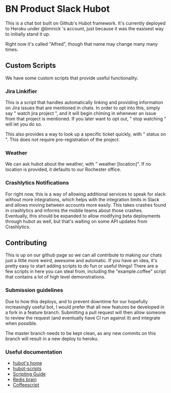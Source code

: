# BN Product Slack Hubot

This is a chat bot built on Github's Hubot framework. It's currently deployed to Heroku under @bmnick 's account, just because it was the easisest way to initially stand it up.

Right now it's called "Alfred", though that name may change many many times.

## Custom Scripts

We have some custom scripts that provide useful functionality.

### Jira Linkifier

This is a script that handles automatically linking and providing information on Jira issues that are mentioned in chats. In order to opt into this, simply say "<hubot> watch jira project <short code>", and it will begin chiming in whenever an issue from that project is mentioned. If you later want to opt out, "<hubot> stop watching <short code>" will let you do so.

This also provides a way to look up a specific ticket quickly, with "<hubot> status on <full issue number>". This does not require pre-registration of the project.

### Weather

We can ask hubot about the weather, with "<hubot> weather [location]". If no location is provided, it defaults to our Rochester office.

### Crashlytics Notifications

For right now, this is a way of allowing additional services to speak for slack without more integrations, which helps with the integration limits in Slack and allows moving between accounts more easily. This takes crashes found in crashlytics and informs the mobile teams about those crashes. Eventually, this should be expanded to allow modifying beta deployments through hubot as well, but that's waiting on some API updates from Crashlytics.

## Contributing

This is up on our github page so we can all contribute to making our chats just a little more weird, awesome and automatic. If you have an idea, it's pretty easy to start adding scripts to do fun or useful things! There are a few scripts in here you can steal from, including the "example.coffee" script that contains a lot of high level demonstrations.

### Submission guidelines

Due to how this deploys, and to prevent downtime for our hopefully increasingly useful bot, I would prefer that all new features be developed in a fork in a feature branch. Submitting a pull request will then allow someone to review the request (and eventually have CI run against it) and integrate when possible.

The master branch needs to be kept clean, as any new commits on this branch will result in a new deploy to heroku.

### Useful documentation

* [hubot's home](http://hubot.github.com)
* [hubot-scripts](https://github.com/github/hubot-scripts/)
* [Scripting Guide](https://github.com/github/hubot/blob/master/docs/scripting.md)
* [Redis brain](https://github.com/hubot-scripts/hubot-redis-brain)
* [Coffeescript](http://coffeescript.org)
